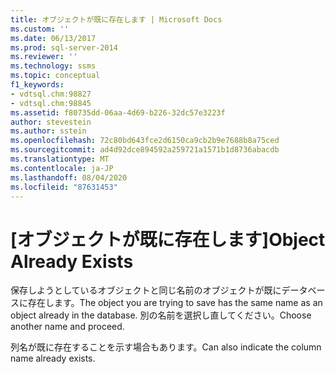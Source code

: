 ```yaml
---
title: オブジェクトが既に存在します | Microsoft Docs
ms.custom: ''
ms.date: 06/13/2017
ms.prod: sql-server-2014
ms.reviewer: ''
ms.technology: ssms
ms.topic: conceptual
f1_keywords:
- vdtsql.chm:98827
- vdtsql.chm:98845
ms.assetid: f80735dd-06aa-4d69-b226-32dc57e3223f
author: stevestein
ms.author: sstein
ms.openlocfilehash: 72c80bd643fce2d6150ca9cb2b9e7688b8a75ced
ms.sourcegitcommit: ad4d92dce894592a259721a1571b1d8736abacdb
ms.translationtype: MT
ms.contentlocale: ja-JP
ms.lasthandoff: 08/04/2020
ms.locfileid: "87631453"
---
```

# <a name="object-already-exists"></a><span data-ttu-id="f75c1-102">[オブジェクトが既に存在します]</span><span class="sxs-lookup"><span data-stu-id="f75c1-102">Object Already Exists</span></span>
  <span data-ttu-id="f75c1-103">保存しようとしているオブジェクトと同じ名前のオブジェクトが既にデータベースに存在します。</span><span class="sxs-lookup"><span data-stu-id="f75c1-103">The object you are trying to save has the same name as an object already in the database.</span></span> <span data-ttu-id="f75c1-104">別の名前を選択し直してください。</span><span class="sxs-lookup"><span data-stu-id="f75c1-104">Choose another name and proceed.</span></span>  
  
 <span data-ttu-id="f75c1-105">列名が既に存在することを示す場合もあります。</span><span class="sxs-lookup"><span data-stu-id="f75c1-105">Can also indicate the column name already exists.</span></span>  
  
  
